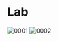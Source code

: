 # Lab
<img src="https://i.ibb.co/6njF55m/0001.jpg" alt="0001" border="0">
<img src="https://i.ibb.co/dcwhnC1/0002.jpg" alt="0002" border="0">

